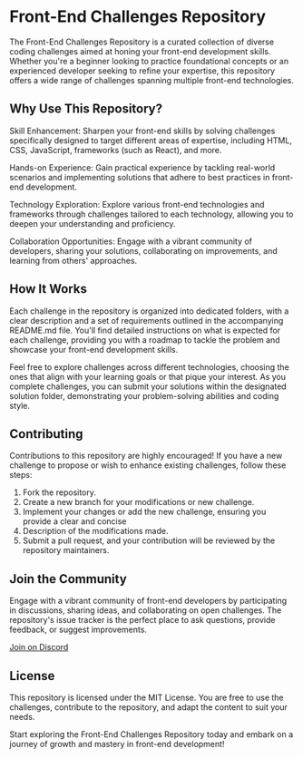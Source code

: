 # Front-End Challenges Repository
The Front-End Challenges Repository is a curated collection of diverse coding challenges aimed at honing your front-end development skills. Whether you're a beginner looking to practice foundational concepts or an experienced developer seeking to refine your expertise, this repository offers a wide range of challenges spanning multiple front-end technologies.

## Why Use This Repository?
Skill Enhancement: Sharpen your front-end skills by solving challenges specifically designed to target different areas of expertise, including HTML, CSS, JavaScript, frameworks (such as React), and more.

Hands-on Experience: Gain practical experience by tackling real-world scenarios and implementing solutions that adhere to best practices in front-end development.

Technology Exploration: Explore various front-end technologies and frameworks through challenges tailored to each technology, allowing you to deepen your understanding and proficiency.

Collaboration Opportunities: Engage with a vibrant community of developers, sharing your solutions, collaborating on improvements, and learning from others' approaches.

## How It Works
Each challenge in the repository is organized into dedicated folders, with a clear description and a set of requirements outlined in the accompanying README.md file. You'll find detailed instructions on what is expected for each challenge, providing you with a roadmap to tackle the problem and showcase your front-end development skills.

Feel free to explore challenges across different technologies, choosing the ones that align with your learning goals or that pique your interest. As you complete challenges, you can submit your solutions within the designated solution folder, demonstrating your problem-solving abilities and coding style.

## Contributing
Contributions to this repository are highly encouraged! If you have a new challenge to propose or wish to enhance existing challenges, follow these steps:

1. Fork the repository.
2. Create a new branch for your modifications or new challenge.
3. Implement your changes or add the new challenge, ensuring you provide a clear and concise
4. Description of the modifications made.
5. Submit a pull request, and your contribution will be reviewed by the repository maintainers.

## Join the Community
Engage with a vibrant community of front-end developers by participating in discussions, sharing ideas, and collaborating on open challenges. The repository's issue tracker is the perfect place to ask questions, provide feedback, or suggest improvements.

[Join on Discord](https://discord.gg/MfxzPJeb)

## License
This repository is licensed under the MIT License. You are free to use the challenges, contribute to the repository, and adapt the content to suit your needs.

Start exploring the Front-End Challenges Repository today and embark on a journey of growth and mastery in front-end development!